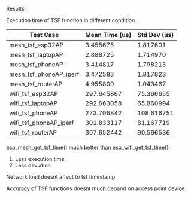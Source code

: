 Results:

Execution time of TSF function in different condition

| Test Case                 | Mean Time (us)| Std Dev (us)|
|---------------------------|---------------|-------------|
| mesh_tsf_esp32AP          | 3.455675      | 1.817601    |
| mesh_tsf_laptopAP         | 2.888725      | 1.714970    |
| mesh_tsf_phoneAP          | 3.414817      | 1.798213    |
| mesh_tsf_phoneAP_iperf    | 3.472583      | 1.817823    |
| mesh_tsf_routerAP         | 4.955800      | 1.043467    |
| wifi_tsf_esp32AP          | 297.645867    | 75.366655   |
| wifi_tsf_laptopAP         | 292.663058    | 65.860994   |
| wifi_tsf_phoneAP          | 273.706842    | 108.616751  |
| wifi_tsf_phoneAP_iperf    | 301.833117    | 81.167719   |
| wifi_tsf_routerAP         | 307.652442    | 90.566536   |

esp_mesh_get_tsf_time() much better than esp_wifi_get_tsf_time():
1) Less execution time
2) Less deviation

Network load doesnt affect to tsf timestamp

Accuracy of TSF functions doesnt much depand on access point device
